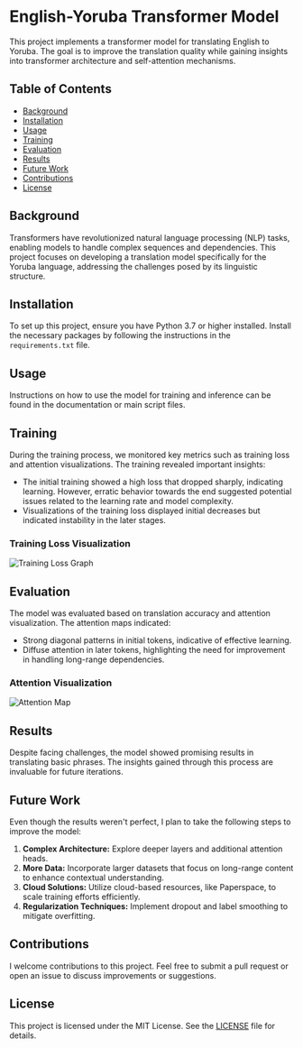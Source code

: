 # English-Yoruba Transformer Model

This project implements a transformer model for translating English to Yoruba. The goal is to improve the translation quality while gaining insights into transformer architecture and self-attention mechanisms.

## Table of Contents
- [Background](#background)
- [Installation](#installation)
- [Usage](#usage)
- [Training](#training)
- [Evaluation](#evaluation)
- [Results](#results)
- [Future Work](#future-work)
- [Contributions](#contributions)
- [License](#license)

## Background

Transformers have revolutionized natural language processing (NLP) tasks, enabling models to handle complex sequences and dependencies. This project focuses on developing a translation model specifically for the Yoruba language, addressing the challenges posed by its linguistic structure.

## Installation

To set up this project, ensure you have Python 3.7 or higher installed. Install the necessary packages by following the instructions in the `requirements.txt` file.

## Usage

Instructions on how to use the model for training and inference can be found in the documentation or main script files.

## Training

During the training process, we monitored key metrics such as training loss and attention visualizations. The training revealed important insights:

- The initial training showed a high loss that dropped sharply, indicating learning. However, erratic behavior towards the end suggested potential issues related to the learning rate and model complexity.
- Visualizations of the training loss displayed initial decreases but indicated instability in the later stages.

### Training Loss Visualization

![Training Loss Graph](path/to/loss_graph.png)

## Evaluation

The model was evaluated based on translation accuracy and attention visualization. The attention maps indicated:

- Strong diagonal patterns in initial tokens, indicative of effective learning.
- Diffuse attention in later tokens, highlighting the need for improvement in handling long-range dependencies.

### Attention Visualization

![Attention Map](path/to/attention_map.png)

## Results

Despite facing challenges, the model showed promising results in translating basic phrases. The insights gained through this process are invaluable for future iterations.

## Future Work

Even though the results weren't perfect, I plan to take the following steps to improve the model:

1. **Complex Architecture:** Explore deeper layers and additional attention heads.
2. **More Data:** Incorporate larger datasets that focus on long-range content to enhance contextual understanding.
3. **Cloud Solutions:** Utilize cloud-based resources, like Paperspace, to scale training efforts efficiently.
4. **Regularization Techniques:** Implement dropout and label smoothing to mitigate overfitting.

## Contributions

I welcome contributions to this project. Feel free to submit a pull request or open an issue to discuss improvements or suggestions.

## License

This project is licensed under the MIT License. See the [LICENSE](LICENSE) file for details.
